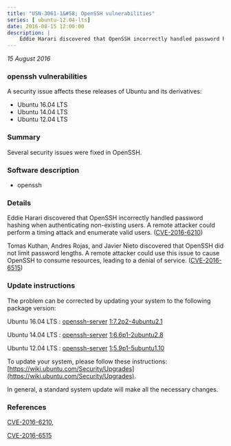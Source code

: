 ```yaml
---
title: "USN-3061-1&#58; OpenSSH vulnerabilities"
series: [ ubuntu-12.04-lts]
date: 2016-08-15 12:00:00
description: |
    Eddie Harari discovered that OpenSSH incorrectly handled password hashing when authenticating non-existing users. A remote attacker could perform a timing attack and enumerate valid users. ([CVE-2016-6210](http://people.ubuntu.com/~ubuntu-security/cve/CVE-2016-6210))
--- 
```

 
 

*15 August 2016*

### openssh vulnerabilities

A security issue affects these releases of Ubuntu and its derivatives:

* Ubuntu 16.04 LTS
* Ubuntu 14.04 LTS
* Ubuntu 12.04 LTS

### Summary

Several security issues were fixed in OpenSSH. 

### Software description

* openssh 

### Details

Eddie Harari discovered that OpenSSH incorrectly handled password hashing when authenticating non-existing users. A remote attacker could perform a timing attack and enumerate valid users. ([CVE-2016-6210](http://people.ubuntu.com/~ubuntu-security/cve/CVE-2016-6210))

Tomas Kuthan, Andres Rojas, and Javier Nieto discovered that OpenSSH did not limit password lengths. A remote attacker could use this issue to cause OpenSSH to consume resources, leading to a denial of service. ([CVE-2016-6515](http://people.ubuntu.com/~ubuntu-security/cve/CVE-2016-6515)) 

### Update instructions

The problem can be corrected by updating your system to the following package version:

Ubuntu 16.04 LTS
 : [openssh-server](https://launchpad.net/ubuntu/+source/openssh) <span> [1:7.2p2-4ubuntu2.1](https://launchpad.net/ubuntu/+source/openssh/1:7.2p2-4ubuntu2.1) </span> 

Ubuntu 14.04 LTS
 : [openssh-server](https://launchpad.net/ubuntu/+source/openssh) <span> [1:6.6p1-2ubuntu2.8](https://launchpad.net/ubuntu/+source/openssh/1:6.6p1-2ubuntu2.8) </span> 

Ubuntu 12.04 LTS
 : [openssh-server](https://launchpad.net/ubuntu/+source/openssh) <span> [1:5.9p1-5ubuntu1.10](https://launchpad.net/ubuntu/+source/openssh/1:5.9p1-5ubuntu1.10) </span> 

To update your system, please follow these instructions: [https://wiki.ubuntu.com/Security/Upgrades](https://wiki.ubuntu.com/Security/Upgrades).

In general, a standard system update will make all the necessary changes. 

### References

 
 [CVE-2016-6210](http://people.ubuntu.com/~ubuntu-security/cve/CVE-2016-6210), 

 [CVE-2016-6515](http://people.ubuntu.com/~ubuntu-security/cve/CVE-2016-6515)
 

